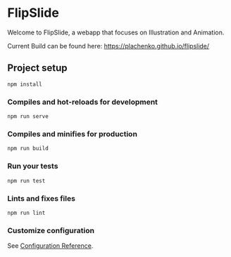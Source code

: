 # FlipSlide

Welcome to FlipSlide, a webapp that focuses on Illustration and Animation. 

Current Build can be found here: https://plachenko.github.io/flipslide/

## Project setup
```
npm install
```

### Compiles and hot-reloads for development
```
npm run serve
```

### Compiles and minifies for production
```
npm run build
```

### Run your tests
```
npm run test
```

### Lints and fixes files
```
npm run lint
```

### Customize configuration
See [Configuration Reference](https://cli.vuejs.org/config/).
